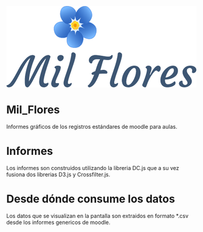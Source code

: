 ![MIL_FLORES](MIL_FLORES.png)

# Mil_Flores
Informes gráficos de los registros estándares de moodle para aulas.

# Informes
Los informes son construidos utilizando la libreria DC.js que a su vez fusiona dos librerias D3.js y Crossfilter.js. 

# Desde dónde consume los datos

Los datos que se visualizan en la pantalla son extraidos en formato *.csv desde los informes genericos de moodle. 
